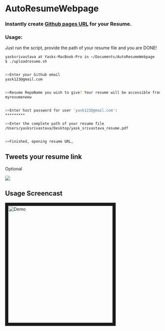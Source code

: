 # AutoResumeWebpage

### Instantly create [Github pages URL](https://pages.github.com/) for your Resume.

### Usage:
Just run the script, provide the path of your resume file and you are DONE!
```bash
yasksrivastava at Yasks-MacBook-Pro in ~/Documents/AutoResumeWebpage
$ ./uploadresume.sh


>>Enter your Github email
yask123@gmail.com


>>Resume RepoName you wish to give? Your resume will be accessible from http://.github.io/RepoName
myresumeneew


>>Enter host password for user 'yask123@gmail.com':
*********

>>Enter the complete path of your resume file
/Users/yasksrivastava/Desktop/yask_srivastava_resume.pdf


>>Finished, opening resume URL,
```
## Tweets your resume link 
Optional

<img src="https://media.giphy.com/media/R236hHDAevw7C/giphy.gif">


## Usage Screencast

<a href="http://www.youtube.com/watch?feature=player_embedded&v=8ruOikvR7e8
" target="_blank"><img src="http://img.youtube.com/vi/8ruOikvR7e8/0.jpg" 
alt="Demo" width="340" height="380" border="10" /></a>

